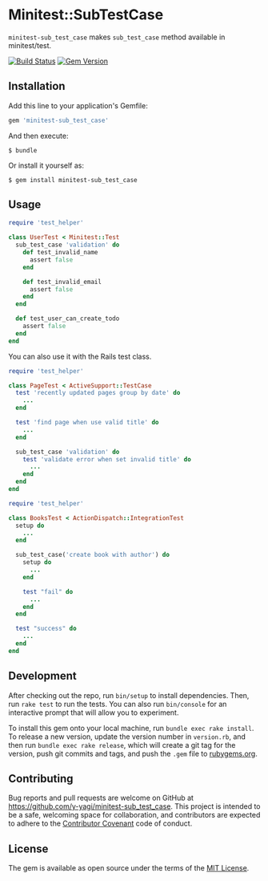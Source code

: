 # Minitest::SubTestCase

`minitest-sub_test_case` makes `sub_test_case` method available in minitest/test.

[![Build Status](https://travis-ci.org/y-yagi/minitest-sub_test_case.svg?branch=master)](https://travis-ci.org/y-yagi/minitest-sub_test_case)
[![Gem Version](https://badge.fury.io/rb/minitest-sub_test_case.svg)](http://badge.fury.io/rb/minitest-sub_test_case)

## Installation

Add this line to your application's Gemfile:

```ruby
gem 'minitest-sub_test_case'
```

And then execute:

    $ bundle

Or install it yourself as:

    $ gem install minitest-sub_test_case

## Usage

```ruby
require 'test_helper'

class UserTest < Minitest::Test
  sub_test_case 'validation' do
    def test_invalid_name
      assert false
    end

    def test_invalid_email
      assert false
    end
  end

  def test_user_can_create_todo
    assert false
  end
end
```

You can also use it with the Rails test class.

```ruby
require 'test_helper'

class PageTest < ActiveSupport::TestCase
  test 'recently updated pages group by date' do
    ...
  end

  test 'find page when use valid title' do
    ...
  end

  sub_test_case 'validation' do
    test 'validate error when set invalid title' do
      ...
    end
  end
end
```

```ruby
require 'test_helper'

class BooksTest < ActionDispatch::IntegrationTest
  setup do
    ...
  end

  sub_test_case('create book with author') do
    setup do
      ...
    end

    test "fail" do
      ...
    end
  end

  test "success" do
    ...
  end
end
```


## Development

After checking out the repo, run `bin/setup` to install dependencies. Then, run `rake test` to run the tests. You can also run `bin/console` for an interactive prompt that will allow you to experiment.

To install this gem onto your local machine, run `bundle exec rake install`. To release a new version, update the version number in `version.rb`, and then run `bundle exec rake release`, which will create a git tag for the version, push git commits and tags, and push the `.gem` file to [rubygems.org](https://rubygems.org).

## Contributing

Bug reports and pull requests are welcome on GitHub at https://github.com/y-yagi/minitest-sub_test_case. This project is intended to be a safe, welcoming space for collaboration, and contributors are expected to adhere to the [Contributor Covenant](http://contributor-covenant.org) code of conduct.


## License

The gem is available as open source under the terms of the [MIT License](http://opensource.org/licenses/MIT).

